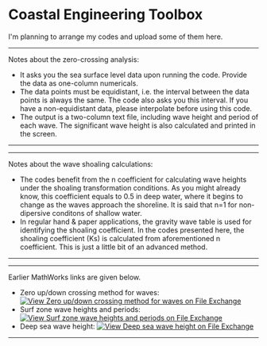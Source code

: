 # Coastal Engineering Toolbox

I'm planning to arrange my codes and upload some of them here.

***
Notes about the zero-crossing analysis:
- It asks you the sea surface level data upon running the code. Provide the data as one-column numericals.
- The data points must be equidistant, i.e. the interval between the data points is always the same. The code also asks you this interval. If you have a non-equidistant data, please interpolate before using this code.
- The output is a two-column text file, including wave height and period of each wave. The significant wave height is also calculated and printed in the screen.
***

***
Notes about the wave shoaling calculations:
- The codes benefit from the n coefficient for calculating wave heights under the shoaling transformation conditions. As you might already know, this coefficient equals to 0.5 in deep water, where it begins to change as the waves approach the shoreline. It is said that n=1 for non-dipersive conditons of shallow water.
- In regular hand & paper applications, the gravity wave table is used for identifying the shoaling coefficient. In the codes presented here, the shoaling coefficient (Ks) is calculated from aforementioned n coefficient. This is just a little bit of an advanced method.
***

***
Earlier MathWorks links are given below.
- Zero up/down crossing method for waves:
[![View Zero up/down crossing method for waves on File Exchange](https://www.mathworks.com/matlabcentral/images/matlab-file-exchange.svg)](https://www.mathworks.com/matlabcentral/fileexchange/62614-zero-up-down-crossing-method-for-waves)
- Surf zone wave heights and periods:
[![View Surf zone wave heights and periods on File Exchange](https://www.mathworks.com/matlabcentral/images/matlab-file-exchange.svg)](https://www.mathworks.com/matlabcentral/fileexchange/62612-surf-zone-wave-heights-and-periods)
- Deep sea wave height:
[![View Deep sea wave height on File Exchange](https://www.mathworks.com/matlabcentral/images/matlab-file-exchange.svg)](https://www.mathworks.com/matlabcentral/fileexchange/62613-deep-sea-wave-height)
***
